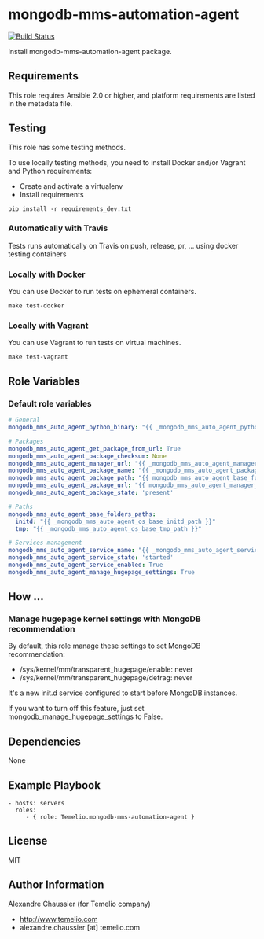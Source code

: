 # mongodb-mms-automation-agent

[![Build Status](https://travis-ci.org/Temelio/ansible-role-mongodb-mms-automation-agent.svg?branch=master)](https://travis-ci.org/Temelio/ansible-role-mongodb-mms-automation-agent)

Install mongodb-mms-automation-agent package.

## Requirements

This role requires Ansible 2.0 or higher,
and platform requirements are listed in the metadata file.

## Testing

This role has some testing methods.

To use locally testing methods, you need to install Docker and/or Vagrant and Python requirements:

* Create and activate a virtualenv
* Install requirements

```
pip install -r requirements_dev.txt
```

### Automatically with Travis

Tests runs automatically on Travis on push, release, pr, ... using docker testing containers

### Locally with Docker

You can use Docker to run tests on ephemeral containers.

```
make test-docker
```

### Locally with Vagrant

You can use Vagrant to run tests on virtual machines.

```
make test-vagrant
```

## Role Variables

### Default role variables

``` yaml
# General
mongodb_mms_auto_agent_python_binary: "{{ _mongodb_mms_auto_agent_python_binary | default('/usr/bin/python2.7') }}"

# Packages
mongodb_mms_auto_agent_get_package_from_url: True
mongodb_mms_auto_agent_package_checksum: None
mongodb_mms_auto_agent_manager_url: "{{ _mongodb_mms_auto_agent_manager_url | default('') }}"
mongodb_mms_auto_agent_package_name: "{{ _mongodb_mms_auto_agent_package_name }}"
mongodb_mms_auto_agent_package_path: "{{ mongodb_mms_auto_agent_base_folders_paths.tmp }}/{{ mongodb_mms_auto_agent_package_name }}"
mongodb_mms_auto_agent_package_url: "{{ mongodb_mms_auto_agent_manager_url }}/download/agent/automation/{{ mongodb_mms_auto_agent_package_name }}"
mongodb_mms_auto_agent_package_state: 'present'

# Paths
mongodb_mms_auto_agent_base_folders_paths:
  initd: "{{ _mongodb_mms_auto_agent_os_base_initd_path }}"
  tmp: "{{ _mongodb_mms_auto_agent_os_base_tmp_path }}"

# Services management
mongodb_mms_auto_agent_service_name: "{{ _mongodb_mms_auto_agent_service_name }}"
mongodb_mms_auto_agent_service_state: 'started'
mongodb_mms_auto_agent_service_enabled: True
mongodb_mms_auto_agent_manage_hugepage_settings: True
```

## How ...

### Manage hugepage kernel settings with MongoDB recommendation

By default, this role manage these settings to set MongoDB recommendation:
* /sys/kernel/mm/transparent_hugepage/enable: never
* /sys/kernel/mm/transparent_hugepage/defrag: never

It's a new init.d service configured to start before MongoDB instances.

If you want to turn off this feature, just set mongodb_manage_hugepage_settings
to False.

## Dependencies

None

## Example Playbook

    - hosts: servers
      roles:
         - { role: Temelio.mongodb-mms-automation-agent }

## License

MIT

## Author Information

Alexandre Chaussier (for Temelio company)
- http://www.temelio.com
- alexandre.chaussier [at] temelio.com


